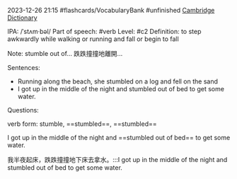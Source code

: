 2023-12-26 21:15
#flashcards/VocabularyBank
#unfinished
[Cambridge Dictionary](https://dictionary.cambridge.org/zht/%E8%A9%9E%E5%85%B8/%E8%8B%B1%E8%AA%9E/stumble)


IPA: /ˈstʌm·bəl/
Part of speech: #verb
Level: #c2 
Definition:
to step awkwardly while walking or running and fall or begin to fall

Note:
stumble out of... 跌跌撞撞地離開...

Sentences:
- Running along the beach, she stumbled on a log and fell on the sand
- I got up in the middle of the night and stumbled out of bed to get some water.

Questions:

verb form: stumble, ==stumbled==, ==stumbled==

I got up in the middle of the night and ==stumbled out of bed== to get some water.

我半夜起床，跌跌撞撞地下床去拿水。:::I got up in the middle of the night and stumbled out of bed to get some water.

